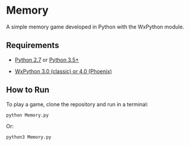# Memory

A simple memory game developed in Python with the WxPython module.

## Requirements

- [Python 2.7](https://www.python.org/downloads/release/python-2716/) or [Python 3.5+](https://www.python.org/downloads/release/python-373/)
 
- [WxPython 3.0 (classic) or 4.0 (Phoenix)](http://wxpython.org/pages/downloads)

## How to Run

To play a game, clone the repository and run in a terminal:
    
```bash
python Memory.py
```

Or:

```bash
python3 Memory.py
```


